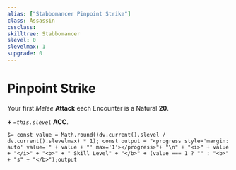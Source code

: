 ```yaml
---
alias: ["Stabbomancer Pinpoint Strike"]
class: Assassin
cssclass: 
skilltree: Stabbomancer
slevel: 0
slevelmax: 1
supgrade: 0
---
```

# Pinpoint Strike

Your first *Melee* __Attack__ each Encounter is a Natural __20__.

__+__ *`=this.slevel`* __ACC__.

`$= const value = Math.round((dv.current().slevel / dv.current().slevelmax) * 1); const output = "<progress style='margin: auto' value='" + value + "' max='1'></progress>"+ "\n" + "<i>" + value + "</i>" + "<b>" + " Skill Level" + "</b>" + (value === 1 ? "" : "<b>" + "s" + "</b>");output`